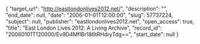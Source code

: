 {
  "target_url": "http://eastlondonlives2012.net/", 
  "description": "", 
  "end_date": null, 
  "date": "2006-01-01T12:00:00", 
  "slug": 57737224, 
  "subject": null, 
  "publisher": "eastlondonlives2012.net", 
  "open_access": true, 
  "title": "East London Lives 2012: A Living Archive", 
  "record_id": "20060101T120000/Ev9D4MfIBr186tRHdryTdg==", 
  "start_date": null
}

